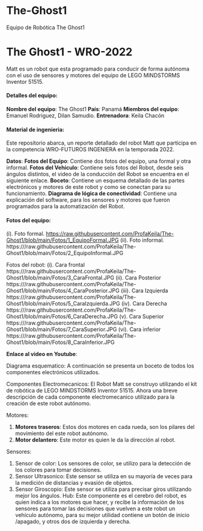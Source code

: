 # The-Ghost1
Equipo de Robótica The Ghost1

# The Ghost1 - WRO-2022 
Matt es un robot que esta programado para conducir de forma autónoma con el uso de sensores y motores del equipo de LEGO MINDSTORMS Inventor 51515.

#### Detalles del equipo:
**Nombre del equipo**: The Ghost1
**País**: Panamá
**Miembros del equipo**: Emanuel Rodriguez, Dilan Samudio.
**Entrenadora**: Keila Chacón

#### Material de ingenieria:
Este repositorio abarca, un reporte detallado del robot Matt que participa en la competencia WRO-FUTUROS INGENIERA en la temporada 2022.

**Datos**:
**Fotos del Equipo**: Contiene dos fotos del equipo, una formal y otra informal.
**Fotos del Vehículo**: Contiene seis fotos del Robot, desde seis ángulos distintos, el video de la conducción del Robot se encuentra en el siguiente enlace.
**Boceto**: Contiene un esquema detallado de las partes electrónicos y motores de este robot y como se conectan para su funcionamiento. 
**Diagrama de lógica de conectividad**: Contiene una explicación del software, para los sensores y motores que fueron programados para la automatización del Robot.

#### Fotos del equipo:
(i). Foto formal.
https://raw.githubusercontent.com/ProfaKeila/The-Ghost1/blob/main/Fotos/1_EquipoFormal.JPG
(ii). Foto informal.
https:///raw.githubusercontent.com/ProfaKeila/The-Ghost1/blob/main/Fotos/2_EquipoInformal.JPG

Fotos del robot:
(i).	Cara frontal
https:///raw.githubusercontent.com/ProfaKeila/The-Ghost1/blob/main/Fotos/3_CaraFrontal.JPG
(ii).	Cara Posterior
https:///raw.githubusercontent.com/ProfaKeila/The-Ghost1/blob/main/Fotos/4_CaraPosterior.JPG 
(iii).	Cara Izquierda
https:///raw.githubusercontent.com/ProfaKeila/The-Ghost1/blob/main/Fotos/5_CaraIzquierda.JPG
(iv).	Cara Derecha
https:///raw.githubusercontent.com/ProfaKeila/The-Ghost1/blob/main/Fotos/6_CaraDerecha.JPG
(v).	Cara Superior 
https:///raw.githubusercontent.com/ProfaKeila/The-Ghost1/blob/main/Fotos/7_CaraSuperior.JPG
(vi).	Cara inferior
https:///raw.githubusercontent.com/ProfaKeila/The-Ghost1/blob/main/Fotos/8_CaraInferior.JPG

**Enlace al video en Youtube**:

Diagrama esquematico:
A continuación se presenta un boceto de todos los componentes electrónicos utilizados.

Componentes Electromecanicos:
El Robot Matt se construyo utilizando el kit de robótica de LEGO MINDSTORMS Inventor 51515. Ahora una breve descripción de cada componente electromecanico utilizado para la creación de este robot autónomo.

Motores: 
1.	**Motores traseros**: Estos dos motores en cada rueda, son los pilares del movimiento del este robot autónomo.
2.	**Motor delantero**: Este motor es quien le da la dirección al robot.

Sensores:
1.	Sensor de color: Los sensores de color, se utilizo para la detección de los colores para tomar decisiones. 
2.	Sensor Ultrasonico: Este sensor se utiliza en su mayoría de veces para la medición de distancias y evasión de objetos.
3.	Sensor Giroscopio: Este sensor se utiliza para precisar giros utilizando mejor los ángulos.
Hub: Este componente es el cerebro del robot, es quien indica a los motores que hacer, y recibe la información de los sensores para tomar las decisiones que vuelven a este robot un vehículo autónomo, para su mejor utilidad contiene un botón de inicio /apagado, y otros dos de izquierda y derecha.
